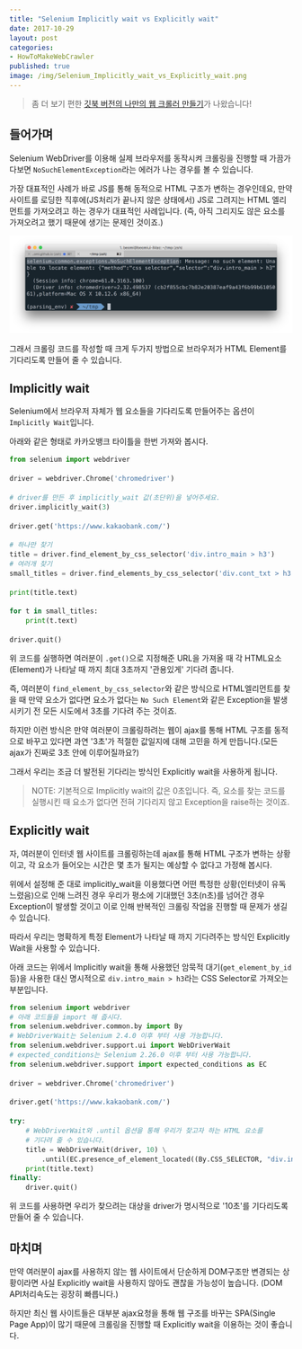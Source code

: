 ```yaml
---
title: "Selenium Implicitly wait vs Explicitly wait"
date: 2017-10-29
layout: post
categories:
- HowToMakeWebCrawler
published: true
image: /img/Selenium_Implicitly_wait_vs_Explicitly_wait.png
---
```


> 좀 더 보기 편한 [깃북 버전의 나만의 웹 크롤러 만들기](https://beomi.github.io/gb-crawling/)가 나왔습니다!

## 들어가며

Selenium WebDriver를 이용해 실제 브라우저를 동작시켜 크롤링을 진행할 때 가끔가다보면 `NoSuchElementException`라는 에러가 나는 경우를 볼 수 있습니다.

가장 대표적인 사례가 바로 JS를 통해 동적으로 HTML 구조가 변하는 경우인데요, 만약 사이트를 로딩한 직후에(JS처리가 끝나지 않은 상태에서) JS로 그려지는 HTML 엘리먼트를 가져오려고 하는 경우가 대표적인 사례입니다. (즉, 아직 그리지도 않은 요소를 가져오려고 했기 때문에 생기는 문제인 것이죠.)

![](/img/dropbox/2017-10-22%2023.39.57.png)

그래서 크롤링 코드를 작성할 때 크게 두가지 방법으로 브라우저가 HTML Element를 기다리도록 만들어 줄 수 있습니다.

## Implicitly wait

Selenium에서 브라우저 자체가 웹 요소들을 기다리도록 만들어주는 옵션이 `Implicitly Wait`입니다.

아래와 같은 형태로 카카오뱅크 타이틀을 한번 가져와 봅시다.

```python
from selenium import webdriver

driver = webdriver.Chrome('chromedriver')

# driver를 만든 후 implicitly_wait 값(초단위)을 넣어주세요.
driver.implicitly_wait(3)

driver.get('https://www.kakaobank.com/')

# 하나만 찾기
title = driver.find_element_by_css_selector('div.intro_main > h3')
# 여러개 찾기
small_titles = driver.find_elements_by_css_selector('div.cont_txt > h3')

print(title.text)

for t in small_titles:
    print(t.text)

driver.quit()
```

위 코드를 실행하면 여러분이 `.get()`으로 지정해준 URL을 가져올 때 각 HTML요소(Element)가 나타날 때 까지 최대 3초까지 '관용있게' 기다려 줍니다.

즉, 여러분이 `find_element_by_css_selector`와 같은 방식으로 HTML엘리먼트를 찾을 때 만약 요소가 없다면 요소가 없다는 `No Such Element`와 같은 Exception을 발생시키기 전 모든 시도에서 3초를 기다려 주는 것이죠.

하지만 이런 방식은 만약 여러분이 크롤링하려는 웹이 ajax를 통해 HTML 구조를 동적으로 바꾸고 있다면 과연 '3초'가 적절한 값일지에 대해 고민을 하게 만듭니다.(모든 ajax가 진짜로 3초 안에 이루어질까요?)

그래서 우리는 조금 더 발전된 기다리는 방식인 Explicitly wait을 사용하게 됩니다.

> NOTE: 기본적으로 Implicitly wait의 값은 0초입니다. 즉, 요소를 찾는 코드를 실행시킨 때 요소가 없다면 전혀 기다리지 않고 Exception을 raise하는 것이죠.

## Explicitly wait

자, 여러분이 인터넷 웹 사이트를 크롤링하는데 ajax를 통해 HTML 구조가 변하는 상황이고, 각 요소가 들어오는 시간은 몇 초가 될지는 예상할 수 없다고 가정해 봅시다.

위에서 설정해 준 대로 implicitly_wait을 이용했다면 어떤 특정한 상황(인터넷이 유독 느렸음)으로 인해 느려진 경우 우리가 평소에 기대했던 3초(n초)를 넘어간 경우 Exception이 발생할 것이고 이로 인해 반복적인 크롤링 작업을 진행할 때 문제가 생길 수 있습니다.

따라서 우리는 명확하게 특정 Element가 나타날 때 까지 기다려주는 방식인 Explicitly Wait을 사용할 수 있습니다.

아래 코드는 위에서 Implicitly wait을 통해 사용했던 암묵적 대기(`get_element_by_id` 등)을 사용한 대신 명시적으로 `div.intro_main > h3`라는 CSS Selector로 가져오는 부분입니다.

```python
from selenium import webdriver
# 아래 코드들을 import 해 줍시다.
from selenium.webdriver.common.by import By
# WebDriverWait는 Selenium 2.4.0 이후 부터 사용 가능합니다.
from selenium.webdriver.support.ui import WebDriverWait
# expected_conditions는 Selenium 2.26.0 이후 부터 사용 가능합니다.
from selenium.webdriver.support import expected_conditions as EC

driver = webdriver.Chrome('chromedriver')

driver.get('https://www.kakaobank.com/')

try:
    # WebDriverWait와 .until 옵션을 통해 우리가 찾고자 하는 HTML 요소를
    # 기다려 줄 수 있습니다.
    title = WebDriverWait(driver, 10) \
        .until(EC.presence_of_element_located((By.CSS_SELECTOR, "div.intro_main > h3")))
    print(title.text)
finally:
    driver.quit()
```

위 코드를 사용하면 우리가 찾으려는 대상을 driver가 명시적으로 '10초'를 기다리도록 만들어 줄 수 있습니다.

## 마치며

만약 여러분이 ajax를 사용하지 않는 웹 사이트에서 단순하게 DOM구조만 변경되는 상황이라면 사실 Explicitly wait을 사용하지 않아도 괜찮을 가능성이 높습니다. (DOM API처리속도는 굉장히 빠릅니다.)

하지만 최신 웹 사이트들은 대부분 ajax요청을 통해 웹 구조를 바꾸는 SPA(Single Page App)이 많기 때문에 크롤링을 진행할 때 Explicitly wait을 이용하는 것이 좋습니다.


